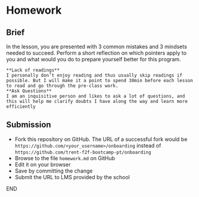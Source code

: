 # Homework

## Brief

In the lesson, you are presented with 3 common mistakes and 3 mindsets needed to succeed. Perform a short reflection on  which pointers apply to you and what would you do to prepare yourself better for this program.

```
**Lack of readings**
I personally don’t enjoy reading and thus usually skip readings if possible. But I will make it a point to spend 30min before each lesson to read and go through the pre-class work.
**Ask Questions**
I am an inquisitive person and likes to ask a lot of questions, and this will help me clarify doubts I have along the way and learn more efficiently

```

## Submission

- Fork this repository on GitHub. The URL of a successful fork would be `https://github.com/<your_username>/onboarding` instead of `https://github.com/trent-f2f-bootcamp-pt/onboarding`
- Browse to the file `homework.md` on GitHub
- Edit it on your browser
- Save by committing the change
- Submit the URL to LMS provided by the school

END
